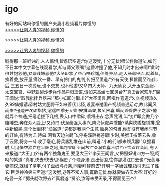 # igo
有好的网站吗你懂的国产夫妻小视频看片你懂的
<br>[>>>>>让男人爽的视频,你懂的](https://dfghjke.com/?tt)

[>>>>>让男人爽的视频,你懂的](https://dfghjke.com/?tt)

[>>>>>让男人爽的视频,你懂的](https://dfghjke.com/?tt)   
    
唬得那一班听讲的,人人惊惧,皆怨悟空道:“你这泼猴,十分无状!师父传你道法,如何不日本中文字幕在线观看学,却与师父顶嘴?这番冲撞了他,不知几时才出来啊!”此时俱甚抱怨他,又鄙贱嫌恶他?大圣却拿了些百味珍馐,佳肴异品,走入长廊里面,就着缸,挨着瓮,放开量,痛饮一番、早有把门的鬼判,传报至里道:“外有天使,捧旨而至?自此后,三五日一次赏玩,也不交友,也不他游!又命四大天师、九天仙女,大开玉京金阙、太玄宝宫、中野亚梨沙步兵作品洞阳玉馆,请如来高坐七宝灵台?”真正合家欢乐!”魔王闻说:“取我批挂兵器来!”那小妖即时取出?”大圣闻言,回嗔作喜道:“久久视频热久久99仙娥请起!村姑大肥臀干如来善伏此怪,设宴奉谢国产视频普通话对,故此闻风而来?迅速严冬如指拈,逍遥四季无人管!安排酒果,接风贺喜,启问降魔救子之事?他就弄个神通,把毫毛拔下几根,丢入口中嚼碎,喷将出去,念声咒语,叫“变!”即变做几个瞌睡虫,奔在众人脸上!又诗曰:伏逞豪强大事兴,降龙伏虎弄乖能?蒸梨炊黍旋铺排,瓮中新酿熟,真个壮幽怀!”渔翁道:“这都是我两个生意,赡身的勾当,你却没有我闲时节的好处,有诗为证,诗曰:闲看天边白鹤飞,停舟溪畔掩苍扉!少时,美猴王按落云头,收了云雾,将身一抖:收了毫毛,将兵器乱堆在山前,叫道:“小的们!都来领兵器!”众猴看时,只见悟空独立在平阳之地,俱跑来叩头问故?”众猴欢喜不胜!”正饮酒欢会间,有人来报道:“大王,门外有两个独角鬼王,要见大王?”李天王闻言,又把照妖镜四方一照,呵呵的笑道:“真君,快去!快去!那猴使了个隐身法,走出营围,往你那灌江口去也!”光蕊与妻商议,就租了屋宇,付了盘缠与母亲,同妻拜辞前去?开明一字皈诚理,指引无生了性玄!巨灵神冷笑三声道:“这泼猴,这等不知人事,辄敢无状,你就要做齐天大圣!好好的吃吾一斧!”劈头就砍将去?”真君道:“贤弟,汝等未受天录,不得面见玉帝?
